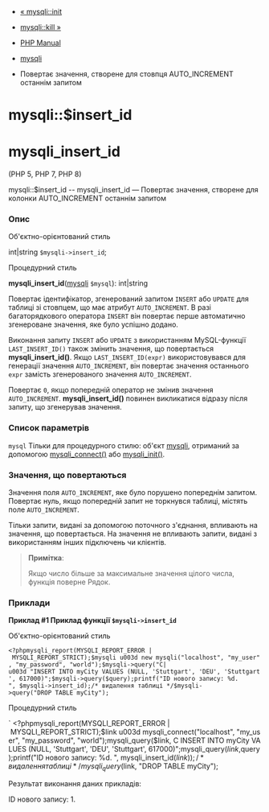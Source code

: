 - [« mysqli::init](mysqli.init.md)
- [mysqli::kill »](mysqli.kill.md)

- [PHP Manual](index.md)
- [mysqli](class.mysqli.md)
- Повертає значення, створене для стовпця AUTO_INCREMENT останнім
запитом

# mysqli::$insert_id

# mysqli_insert_id

(PHP 5, PHP 7, PHP 8)

mysqli::$insert_id -- mysqli_insert_id — Повертає значення, створене
для колонки AUTO_INCREMENT останнім запитом

### Опис

Об'єктно-орієнтований стиль

int\|string `$mysqli->insert_id`;

Процедурний стиль

**mysqli_insert_id**([mysqli](class.mysqli.md) `$mysql`): int\|string

Повертає ідентифікатор, згенерований запитом `INSERT` або `UPDATE`
для таблиці зі стовпцем, що має атрибут `AUTO_INCREMENT`. В разі
багаторядкового оператора `INSERT` він повертає перше автоматично
згенероване значення, яке було успішно додано.

Виконання запиту `INSERT` або `UPDATE` з використанням MySQL-функції
`LAST_INSERT_ID()` також змінить значення, що повертається
**mysqli_insert_id()**. Якщо `LAST_INSERT_ID(expr)` використовувався для
генерації значення `AUTO_INCREMENT`, він повертає значення останнього
`expr` замість згенерованого значення `AUTO_INCREMENT`.

Повертає `0`, якщо попередній оператор не змінив значення
`AUTO_INCREMENT`. **mysqli_insert_id()** повинен викликатися відразу після
запиту, що згенерував значення.

### Список параметрів

`mysql`
Тільки для процедурного стилю: об'єкт [mysqli](class.mysqli.md),
отриманий за допомогою [mysqli_connect()](function.mysqli-connect.md)
або [mysqli_init()](mysqli.init.md).

### Значення, що повертаються

Значення поля `AUTO_INCREMENT`, яке було порушено попереднім
запитом. Повертає нуль, якщо попередній запит не торкнувся таблиці,
містять поле `AUTO_INCREMENT`.

Тільки запити, видані за допомогою поточного з'єднання, впливають на
значення, що повертається. На значення не впливають запити, видані з
використанням інших підключень чи клієнтів.

> **Примітка**:
>
> Якщо число більше за максимальне значення цілого числа, функція поверне
> Рядок.

### Приклади

**Приклад #1 Приклад функції `$mysqli->insert_id`**

Об'єктно-орієнтований стиль

` <?phpmysqli_report(MYSQLI_REPORT_ERROR | MYSQLI_REPORT_STRICT);$mysqli u003d new mysqli("localhost", "my_user", "my_password", "world");$mysqli->query("C| u003d "INSERT INTO myCity VALUES (NULL, 'Stuttgart', 'DEU', 'Stuttgart', 617000)";$mysqli->query($query);printf("ID нового запису: %d.
", $mysqli->insert_id);/* видалення таблиці */$mysqli->query("DROP TABLE myCity"); `

Процедурний стиль

` <?phpmysqli_report(MYSQLI_REPORT_ERROR | MYSQLI_REPORT_STRICT);$link u003d mysqli_connect("localhost", "my_user", "my_password", "world");mysqli_query($link, C INSERT INTO myCity VALUES (NULL, 'Stuttgart', 'DEU', 'Stuttgart', 617000)";mysqli_query($link, $query);printf("ID нового запису: %d.
", mysqli_insert_id($link));/* видалення таблиці */mysqli_query($link, "DROP TABLE myCity");

Результат виконання даних прикладів:

ID нового запису: 1.
